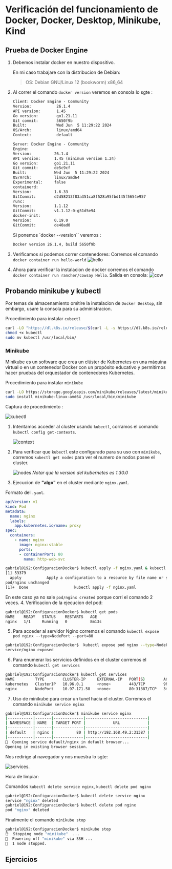 # Verificación del funcionamiento de Docker, Docker, Desktop, Minikube, Kind

## Prueba de Docker Engine

1. Debemos instalar docker en nuestro dispositivo.

    En mi caso trabajare con la distribucion de Debian:

    > OS: Debian GNU/Linux 12 (bookworm) x86_64

2. Al correr el comando `docker version` veremos en consola lo sgte :

    ```txt
    Client: Docker Engine - Community
    Version:           26.1.4
    API version:       1.45
    Go version:        go1.21.11
    Git commit:        5650f9b
    Built:             Wed Jun  5 11:29:22 2024
    OS/Arch:           linux/amd64
    Context:           default

    Server: Docker Engine - Community
    Engine:
    Version:          26.1.4
    API version:      1.45 (minimum version 1.24)
    Go version:       go1.21.11
    Git commit:       de5c9cf
    Built:            Wed Jun  5 11:29:22 2024
    OS/Arch:          linux/amd64
    Experimental:     false
    containerd:
    Version:          1.6.33
    GitCommit:        d2d58213f83a351ca8f528a95fbd145f5654e957
    runc:
    Version:          1.1.12
    GitCommit:        v1.1.12-0-g51d5e94
    docker-init:
    Version:          0.19.0
    GitCommit:        de40ad0
    ```

    Si ponemos `docker --version`` veremos :

    ```txt
    Docker version 26.1.4, build 5650f9b
    ```

3. Verificamos si podemos correr contenedores:
   Corremos el comando `docker container run hello-world`
![hello](/ConfiguracionDocker/images/HelloDocker.png)

4. Ahora para verificar la instalacion de docker corremos el comando `docker container run rancher/cowsay Hello`.
Salida en consola:
![cow](/ConfiguracionDocker/images/hellocow.png)

## Probando minikube y kubectl

Por temas de almacenamiento omitire la instalacion de `Docker Desktop`, sin embargo, usare la consola para su administracion.

Procedimiento para instalar `cubectl`

```sh
curl -LO "https://dl.k8s.io/release/$(curl -L -s https://dl.k8s.io/release/stable.txt)/bin/linux/amd64/kubectl"
chmod +x kubectl
sudo mv kubectl /usr/local/bin/
```

### Minikube

Minikube es un software que crea un clúster de Kubernetes en una máquina virtual o en un contenedor Docker con un propósito educativo y permitirnos hacer pruebas del orquestador de contenedores Kubernetes.

Procedimiento para instalar `minikube`

```sh
curl -LO https://storage.googleapis.com/minikube/releases/latest/minikube-linux-amd64
sudo install minikube-linux-amd64 /usr/local/bin/minikube
```

Captura de procedimiento :

![kubectl](/ConfiguracionDocker/images/kube.png)

1. Intentamos acceder al cluster usando `kubectl`, corramos el comando `kubectl config get-contexts`.

    ![context](/ConfiguracionDocker/images/context.png)

2. Para verificar que `kubectl` este configurado para su uso con `minikube`, corremos `kubectl get nodes` para ver el numero de nodos posee el cluster.

    ![nodes](/ConfiguracionDocker/images/nodes.png)
*Notar que la version del kubernetes es 1.30.0*

3. Ejecucion de **"algo"** en el cluster mediante `nginx.yaml`.

Formato del `.yaml`.

```yaml
apiVersion: v1
kind: Pod
metadata:
  name: nginx
  labels:
    app.kubernetes.io/name: proxy
spec:
  containers:
    - name: nginx
      image: nginx:stable
      ports:
      - containerPort: 80
        name: http-web-svc
```

```sh
gabriel@192:ConfiguracionDocker$ kubectl apply -f nginx.yaml & kubectl --help | grep apply
[1] 53379
  apply           Apply a configuration to a resource by file name or stdin
pod/nginx unchanged
[1]+  Done                    kubectl apply -f nginx.yaml
```

En este caso ya no sale `pod/nginx created` porque corri el comando 2 veces.
4. Verificacion de la ejecucion del pod:

```sh
gabriel@192:ConfiguracionDocker$ kubectl get pods
NAME    READY   STATUS    RESTARTS   AGE
nginx   1/1     Running   0          8m13s
```

5. Para acceder al servidor Nginx corremos el comando `kubectl expose pod nginx --type=NodePort --port=80`

```sh
gabriel@192:ConfiguracionDocker$  kubectl expose pod nginx --type=NodePort --port=80
service/nginx exposed
```  

6. Para enumerar los servicios definidos en el cluster corremos el comando `kubectl get services`

```sh
gabriel@192:ConfiguracionDocker$ kubectl get services 
NAME         TYPE        CLUSTER-IP     EXTERNAL-IP   PORT(S)        AGE
kubernetes   ClusterIP   10.96.0.1      <none>        443/TCP        9h
nginx        NodePort    10.97.171.58   <none>        80:31387/TCP   3m56s
```

7. Uso de minikube para crear un tunel hacia el cluster.
Corremos el comando `minikube service nginx`

```sh
gabriel@192:ConfiguracionDocker$ minikube service nginx
|-----------|-------|-------------|---------------------------|
| NAMESPACE | NAME  | TARGET PORT |            URL            |
|-----------|-------|-------------|---------------------------|
| default   | nginx |          80 | http://192.168.49.2:31387 |
|-----------|-------|-------------|---------------------------|
🎉  Opening service default/nginx in default browser...
Opening in existing browser session.
```

Nos redirige al navegador y nos muestra lo sgte:

![services](/ConfiguracionDocker/images/services.png).

Hora de limpiar:

Comandos `kubectl delete service nginx`, `kubectl delete pod nginx`

```sh
gabriel@192:ConfiguracionDocker$ kubectl delete service nginx
service "nginx" deleted
gabriel@192:ConfiguracionDocker$ kubectl delete pod nginx
pod "nginx" deleted
```

Finalmente el comando `minikube stop`

```sh
gabriel@192:ConfiguracionDocker$ minikube stop
✋  Stopping node "minikube"  ...
🛑  Powering off "minikube" via SSH ...
🛑  1 node stopped.
```

## Ejercicios

